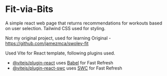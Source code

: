 # Fit-via-Bits

A simple react web page that returns recommendations for workouts based on user selection.
Tailwind CSS used for styling.

Not my original project, used for learning
Original - https://github.com/jamezmca/swoley-fit

Used Vite for React template, following plugins used.

- [@vitejs/plugin-react](https://github.com/vitejs/vite-plugin-react/blob/main/packages/plugin-react/README.md) uses [Babel](https://babeljs.io/) for Fast Refresh
- [@vitejs/plugin-react-swc](https://github.com/vitejs/vite-plugin-react-swc) uses [SWC](https://swc.rs/) for Fast Refresh
